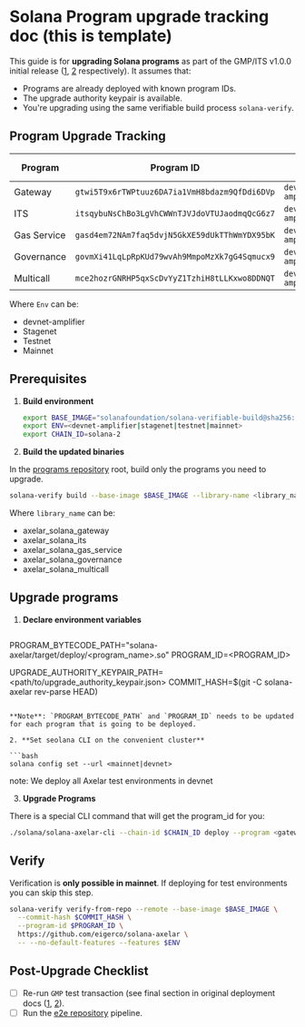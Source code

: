 # Solana Program upgrade tracking doc <Date> (this is template)

This guide is for **upgrading Solana programs** as part of the GMP/ITS v1.0.0 initial release ([1](./2025-07-GMP-v1.0.0.md), [2](./2025-07-ITS-v1.0.0.md) respectively). It assumes that:

- Programs are already deployed with known program IDs.
- The upgrade authority keypair is available.
- You're upgrading using the same verifiable build process `solana-verify`.


## Program Upgrade Tracking

| Program     | Program ID                                    | Env                | From version | To version | From hash | To hash | ✅ Done |
| ----------- | --------------------------------------------- | ------------------ | ------------ | ---------- | --------- | ------- | ------ |
| Gateway     | `gtwi5T9x6rTWPtuuz6DA7ia1VmH8bdazm9QfDdi6DVp` | `devnet-amplifier` |              |            |           |         |        |
| ITS         | `itsqybuNsChBo3LgVhCWWnTJVJdoVTUJaodmqQcG6z7` | `devnet-amplifier` |              |            |           |         |        |
| Gas Service | `gasd4em72NAm7faq5dvjN5GkXE59dUkTThWmYDX95bK` | `devnet-amplifier` |              |            |           |         |        |
| Governance  | `govmXi41LqLpRpKUd79wvAh9MmpoMzXk7gG4Sqmucx9` | `devnet-amplifier` |              |            |           |         |        |
| Multicall   | `mce2hozrGNRHP5qxScDvYyZ1TzhiH8tLLKxwo8DDNQT` | `devnet-amplifier` |              |            |           |         |        |

Where `Env` can be:

* devnet-amplifier
* Stagenet
* Testnet
* Mainnet

## Prerequisites

1. **Build environment**

   ```bash
   export BASE_IMAGE="solanafoundation/solana-verifiable-build@sha256:979b09eef544de4502a92e28a724a8498a08e2fe506e8905b642e613760403d3"
   export ENV=<devnet-amplifier|stagenet|testnet|mainnet>
   export CHAIN_ID=solana-2
   ```

2. **Build the updated binaries**

In the [programs repository](https://github.com/eigerco/solana-axelar) root, build only the programs you need to upgrade.

   ```bash
solana-verify build --base-image $BASE_IMAGE --library-name <library_name> -- --no-default-features --features $ENV

   ```

   Where `library_name` can be:

   * axelar_solana_gateway
   * axelar_solana_its
   * axelar_solana_gas_service
   * axelar_solana_governance
   * axelar_solana_multicall

## Upgrade programs

1. **Declare environment variables**


   ```bash
PROGRAM_BYTECODE_PATH="solana-axelar/target/deploy/<program_name>.so"
PROGRAM_ID=<PROGRAM_ID>

UPGRADE_AUTHORITY_KEYPAIR_PATH=<path/to/upgrade_authority_keypair.json>
COMMIT_HASH=$(git -C solana-axelar rev-parse HEAD)
   ```

   **Note**: `PROGRAM_BYTECODE_PATH` and `PROGRAM_ID` needs to be updated for each program that is going to be deployed.

2. **Set seolana CLI on the convenient cluster**

   ```bash
   solana config set --url <mainnet|devnet>
   ```
   note: We deploy all Axelar test environments in devnet
   

3. **Upgrade Programs**

There is a special CLI command that will get the program_id for you:

```bash
./solana/solana-axelar-cli --chain-id $CHAIN_ID deploy --program <gateway|gas-service|governance|its> --upgrade-authority $UPGRADE_AUTHORITY_KEYPAIR_PATH $PROGRAM_PATH
```

## Verify

Verification is **only possible in mainnet**. If deploying for test environments you can skip this step.

```bash
solana-verify verify-from-repo --remote --base-image $BASE_IMAGE \
  --commit-hash $COMMIT_HASH \
  --program-id $PROGRAM_ID \
  https://github.com/eigerco/solana-axelar \
  -- --no-default-features --features $ENV
```

## **Post-Upgrade Checklist**

- [ ] Re-run `GMP` test transaction (see final section in original deployment docs ([1](./2025-07-GMP-v1.0.0.md), [2](./2025-07-ITS-v1.0.0.md)).
- [ ] Run the [e2e repository](https://github.com/eigerco/axelar-solana-e2e) pipeline.
